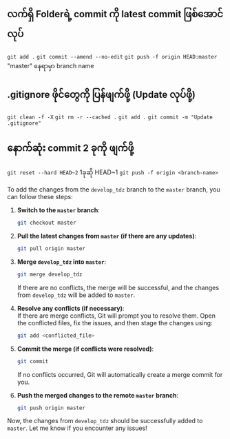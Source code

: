 # 

## လက်ရှိ Folderရဲ့ commit ကို latest commit ဖြစ်အောင်လုပ်

``` git add . ```
``` git commit --amend --no-edit ```
``` git push -f origin HEAD:master ```
"master" နေရာမှာ branch name

## .gitignore ဖိုင်တွေကို ပြန်ဖျက်ဖို့ (Update လုပ်ဖို့)
``` git clean -f -X ```
``` git rm -r --cached . ```
``` git add . ```
``` git commit -m "Update .gitignore" ```

## နောက်ဆုံး commit 2 ခုကို ဖျက်ဖို့
``` git reset --hard HEAD~2 ``` 1ခုဆို HEAD~1
``` git push -f origin <branch-name> ``` 


To add the changes from the `develop_tdz` branch to the `master` branch, you can follow these steps:

1. **Switch to the `master` branch**:
   ```bash
   git checkout master
   ```

2. **Pull the latest changes from `master` (if there are any updates)**:
   ```bash
   git pull origin master
   ```

3. **Merge `develop_tdz` into `master`**:
   ```bash
   git merge develop_tdz
   ```

   If there are no conflicts, the merge will be successful, and the changes from `develop_tdz` will be added to `master`.

4. **Resolve any conflicts (if necessary)**:  
   If there are merge conflicts, Git will prompt you to resolve them. Open the conflicted files, fix the issues, and then stage the changes using:
   ```bash
   git add <conflicted_file>
   ```

5. **Commit the merge (if conflicts were resolved)**:
   ```bash
   git commit
   ```

   If no conflicts occurred, Git will automatically create a merge commit for you.

6. **Push the merged changes to the remote `master` branch**:
   ```bash
   git push origin master
   ```

Now, the changes from `develop_tdz` should be successfully added to `master`. Let me know if you encounter any issues!
